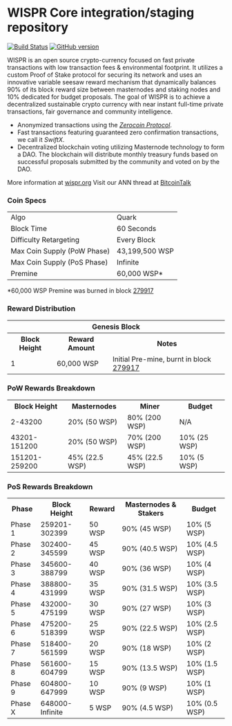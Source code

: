 WISPR Core integration/staging repository
=====================================

[![Build Status](https://travis-ci.org/WisprProject/core.svg?branch=master)](https://travis-ci.org/WisprProject/core) [![GitHub version](https://badge.fury.io/gh/WisprProject%2FWISPR.svg)](https://badge.fury.io/gh/WisprProject%2FWISPR)

WISPR is an open source crypto-currency focused on fast private transactions with low transaction fees & environmental footprint.  It utilizes a custom Proof of Stake protocol for securing its network and uses an innovative variable seesaw reward mechanism that dynamically balances 90% of its block reward size between masternodes and staking nodes and 10% dedicated for budget proposals. The goal of WISPR is to achieve a decentralized sustainable crypto currency with near instant full-time private transactions, fair governance and community intelligence.
- Anonymized transactions using the [_Zerocoin Protocol_](http://www.wispr.org/zwsp).
- Fast transactions featuring guaranteed zero confirmation transactions, we call it _SwiftX_.
- Decentralized blockchain voting utilizing Masternode technology to form a DAO. The blockchain will distribute monthly treasury funds based on successful proposals submitted by the community and voted on by the DAO.

More information at [wispr.org](http://www.wispr.org) Visit our ANN thread at [BitcoinTalk](http://www.bitcointalk.org/index.php?topic=1262920)

### Coin Specs
<table>
<tr><td>Algo</td><td>Quark</td></tr>
<tr><td>Block Time</td><td>60 Seconds</td></tr>
<tr><td>Difficulty Retargeting</td><td>Every Block</td></tr>
<tr><td>Max Coin Supply (PoW Phase)</td><td>43,199,500 WSP</td></tr>
<tr><td>Max Coin Supply (PoS Phase)</td><td>Infinite</td></tr>
<tr><td>Premine</td><td>60,000 WSP*</td></tr>
</table>

*60,000 WSP Premine was burned in block [279917](http://www.presstab.pw/phpexplorer/WISPR/block.php?blockhash=206d9cfe859798a0b0898ab00d7300be94de0f5469bb446cecb41c3e173a57e0)

### Reward Distribution

<table>
<th colspan=4>Genesis Block</th>
<tr><th>Block Height</th><th>Reward Amount</th><th>Notes</th></tr>
<tr><td>1</td><td>60,000 WSP</td><td>Initial Pre-mine, burnt in block <a href="http://www.presstab.pw/phpexplorer/WISPR/block.php?blockhash=206d9cfe859798a0b0898ab00d7300be94de0f5469bb446cecb41c3e173a57e0">279917</a></td></tr>
</table>

### PoW Rewards Breakdown

<table>
<th>Block Height</th><th>Masternodes</th><th>Miner</th><th>Budget</th>
<tr><td>2-43200</td><td>20% (50 WSP)</td><td>80% (200 WSP)</td><td>N/A</td></tr>
<tr><td>43201-151200</td><td>20% (50 WSP)</td><td>70% (200 WSP)</td><td>10% (25 WSP)</td></tr>
<tr><td>151201-259200</td><td>45% (22.5 WSP)</td><td>45% (22.5 WSP)</td><td>10% (5 WSP)</td></tr>
</table>

### PoS Rewards Breakdown

<table>
<th>Phase</th><th>Block Height</th><th>Reward</th><th>Masternodes & Stakers</th><th>Budget</th>
<tr><td>Phase 1</td><td>259201-302399</td><td>50 WSP</td><td>90% (45 WSP)</td><td>10% (5 WSP)</td></tr>
<tr><td>Phase 2</td><td>302400-345599</td><td>45 WSP</td><td>90% (40.5 WSP)</td><td>10% (4.5 WSP)</td></tr>
<tr><td>Phase 3</td><td>345600-388799</td><td>40 WSP</td><td>90% (36 WSP)</td><td>10% (4 WSP)</td></tr>
<tr><td>Phase 4</td><td>388800-431999</td><td>35 WSP</td><td>90% (31.5 WSP)</td><td>10% (3.5 WSP)</td></tr>
<tr><td>Phase 5</td><td>432000-475199</td><td>30 WSP</td><td>90% (27 WSP)</td><td>10% (3 WSP)</td></tr>
<tr><td>Phase 6</td><td>475200-518399</td><td>25 WSP</td><td>90% (22.5 WSP)</td><td>10% (2.5 WSP)</td></tr>
<tr><td>Phase 7</td><td>518400-561599</td><td>20 WSP</td><td>90% (18 WSP)</td><td>10% (2 WSP)</td></tr>
<tr><td>Phase 8</td><td>561600-604799</td><td>15 WSP</td><td>90% (13.5 WSP)</td><td>10% (1.5 WSP)</td></tr>
<tr><td>Phase 9</td><td>604800-647999</td><td>10 WSP</td><td>90% (9 WSP)</td><td>10% (1 WSP)</td></tr>
<tr><td>Phase X</td><td>648000-Infinite</td><td>5 WSP</td><td>90% (4.5 WSP)</td><td>10% (0.5 WSP)</td></tr>
</table>

